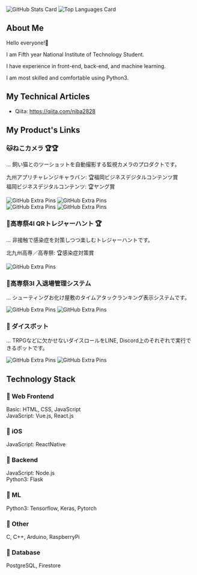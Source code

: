 ![GitHub Stats Card](https://github-readme-stats.vercel.app/api?username=Futaba-Kosuke&show_icons=true&count_private=true&theme=vue-dark)
![Top Languages Card](https://github-readme-stats.vercel.app/api/top-langs?username=Futaba-Kosuke&langs_count=3&theme=vue-dark)

## About Me

Hello everyone!🚀  

I am Fifth year National Institute of Technology Student.  

I have experience in front-end, back-end, and machine learning.  

I am most skilled and comfortable using Python3.  

## My Technical Articles

- Qiita: https://qiita.com/niba2828

## My Product's Links

### **🐱ねこカメラ 🏆🏆**
… 飼い猫とのツーショットを自動撮影する監視カメラのプロダクトです。  

九州アプリチャレンジキャラバン: 🏆福岡ビジネスデジタルコンテンツ賞  
福岡ビジネスデジタルコンテンツ: 🏆ヤング賞  

![GitHub Extra Pins](https://github-readme-stats.vercel.app/api/pin/?username=FukeKazki&repo=CatCameraClient&show_owner=true&theme=vue-dark)
![GitHub Extra Pins](https://github-readme-stats.vercel.app/api/pin/?username=Futaba-Kosuke&repo=cat_camera_server&show_owner=true&theme=vue-dark)  
![GitHub Extra Pins](https://github-readme-stats.vercel.app/api/pin/?username=Futaba-Kosuke&repo=cat_camera_hardware&show_owner=true&theme=vue-dark)
![GitHub Extra Pins](https://github-readme-stats.vercel.app/api/pin/?username=Futaba-Kosuke&repo=cat_camera_ml&show_owner=true&theme=vue-dark)

### **💎高専祭4I QRトレジャーハント 🏆**
… 非接触で感染症を対策しつつ楽しむトレジャーハントです。  

北九州高専／高専祭: 🏆感染症対策賞  

![GitHub Extra Pins](https://github-readme-stats.vercel.app/api/pin/?username=Futaba-Kosuke&repo=4i-qr-treasure-hunt&show_owner=true&theme=vue-dark)

### **🚩高専祭3I 入退場管理システム**
… シューティングお化け屋敷のタイムアタックランキング表示システムです。  

![GitHub Extra Pins](https://github-readme-stats.vercel.app/api/pin/?username=Futaba-Kosuke&repo=3i-entry-exit-client&show_owner=true&theme=vue-dark)
![GitHub Extra Pins](https://github-readme-stats.vercel.app/api/pin/?username=FukeKazki&repo=3i-entry-exit-server&show_owner=true&theme=vue-dark)

### **🎲 ダイスボット**
… TRPGなどに欠かせないダイスロールをLINE, Discord上のそれぞれで実行できるボットです。

![GitHub Extra Pins](https://github-readme-stats.vercel.app/api/pin/?username=Futaba-Kosuke&repo=dice_bot_line&show_owner=true&theme=vue-dark)
![GitHub Extra Pins](https://github-readme-stats.vercel.app/api/pin/?username=Futaba-Kosuke&repo=dice_bot_discord&show_owner=true&theme=vue-dark)  

## Technology Stack

### **🚀 Web Frontend**  
Basic: HTML, CSS, JavaScript  
JavaScript: Vue.js, React.js  

### **🚀 iOS**
JavaScript: ReactNative  

### **🚀 Backend**
JavaScript: Node.js  
Python3: Flask  

### **🚀 ML**
Python3: Tensorflow, Keras, Pytorch  

### **🚀 Other**
C, C++, Arduino, RaspberryPi  

### **🚀 Database**  
PostgreSQL, Firestore  
